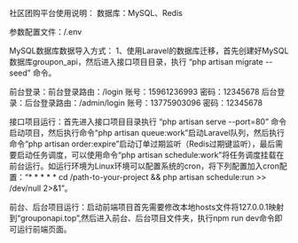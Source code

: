 社区团购平台使用说明：
数据库：MySQL、Redis

参数配置文件：/.env

MySQL数据库数据导入方式：
1、使用Laravel的数据库迁移，首先创建好MySQL数据库groupon_api，然后进入接口项目目录，执行 “php artisan migrate --seed” 命令。

前台登录：前台登录路由：/login 账号：15961236993 密码：12345678
后台登录：后台登录路由：/admin/login 账号：13775903096 密码：12345678

接口项目运行：首先进入接口项目目录执行 “php artisan serve --port=80” 命令启动项目，然后执行命令“php artisan queue:work”启动Laravel队列，然后执行命令“php artisan order:expire”启动订单过期监听（Redis过期键监听），最后需要启动任务调度，可以使用命令“php artisan schedule:work”将任务调度挂载在前台运行。如运行环境为Linux环境可以配置系统的cron，将下列配置加入cron配置：“* * * * * cd /path-to-your-project && php artisan schedule:run >> /dev/null 2>&1”。

前台、后台项目运行：启动前端项目首先需要修改本地hosts文件将127.0.0.1映射到“grouponapi.top”,然后进入前台、后台项目文件夹，执行npm run dev命令即可运行前端页面。
